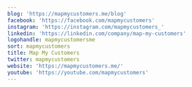 ```yaml
---
blog: 'https://mapmycustomers.me/blog'
facebook: 'https://facebook.com/mapmycustomers'
instagram: 'https://instagram.com/mapmycustomers_'
linkedin: 'https://linkedin.com/company/map-my-customers'
logohandle: mapmycustomersme
sort: mapmycustomers
title: Map My Customers
twitter: mapmycustomers
website: 'https://mapmycustomers.me/'
youtube: 'https://youtube.com/mapmycustomers'
---
```

